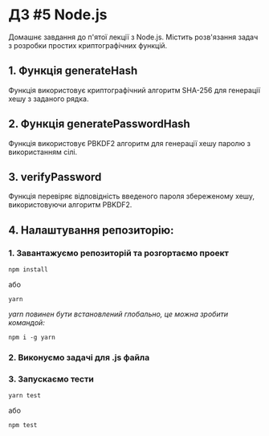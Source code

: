 # ДЗ #5 Node.js

Домашнє завдання до п'ятої лекції з Node.js. Містить розв'язання задач з розробки простих криптографічних функцій.

## 1. Функція generateHash

Функція використовує криптографічний алгоритм SHA-256 для генерації хешу з заданого рядка.

## 2. Функція generatePasswordHash

Функція використовує PBKDF2 алгоритм для генерації хешу паролю з використанням сілі.

## 3. verifyPassword

Функція перевіряє відповідність введеного пароля збереженому хешу, використовуючи алгоритм PBKDF2.

## 4. Налаштування репозиторію:

### 1. Завантажуємо репозиторій та розгортаємо проект

`npm install`

або

`yarn`

_yarn повинен бути встановлений глобально, це можна зробити командой:_

`npm i -g yarn`

### 2. Виконуємо задачі для .js файла

### 3. Запускаємо тести

`yarn test`

або

`npm test`
